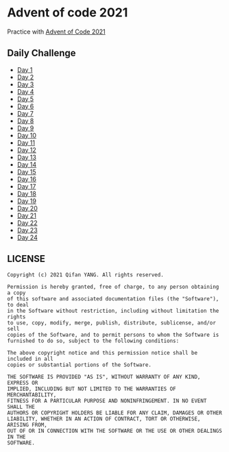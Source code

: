 # Advent of code 2021
Practice with [Advent of Code 2021](https://adventofcode.com/2021)

## Daily Challenge
- [Day 1 ](https://adventofcode.com/2021/day/1)
- [Day 2 ](https://adventofcode.com/2021/day/2)
- [Day 3 ](https://adventofcode.com/2021/day/3)
- [Day 4 ](https://adventofcode.com/2021/day/4)
- [Day 5 ](https://adventofcode.com/2021/day/5)
- [Day 6 ](https://adventofcode.com/2021/day/6)
- [Day 7 ](https://adventofcode.com/2021/day/7)
- [Day 8 ](https://adventofcode.com/2021/day/8)
- [Day 9 ](https://adventofcode.com/2021/day/9)
- [Day 10 ](https://adventofcode.com/2021/day/10)
- [Day 11 ](https://adventofcode.com/2021/day/11)
- [Day 12 ](https://adventofcode.com/2021/day/12)
- [Day 13 ](https://adventofcode.com/2021/day/13)
- [Day 14 ](https://adventofcode.com/2021/day/14)
- [Day 15 ](https://adventofcode.com/2021/day/15)
- [Day 16 ](https://adventofcode.com/2021/day/16)
- [Day 17 ](https://adventofcode.com/2021/day/17)
- [Day 18 ](https://adventofcode.com/2021/day/18)
- [Day 19 ](https://adventofcode.com/2021/day/19)
- [Day 20 ](https://adventofcode.com/2021/day/20)
- [Day 21 ](https://adventofcode.com/2021/day/21)
- [Day 22 ](https://adventofcode.com/2021/day/22)
- [Day 23 ](https://adventofcode.com/2021/day/23)
- [Day 24 ](https://adventofcode.com/2021/day/24)



## LICENSE
```
Copyright (c) 2021 Qifan YANG. All rights reserved.

Permission is hereby granted, free of charge, to any person obtaining a copy
of this software and associated documentation files (the "Software"), to deal
in the Software without restriction, including without limitation the rights
to use, copy, modify, merge, publish, distribute, sublicense, and/or sell
copies of the Software, and to permit persons to whom the Software is
furnished to do so, subject to the following conditions:

The above copyright notice and this permission notice shall be included in all
copies or substantial portions of the Software.

THE SOFTWARE IS PROVIDED "AS IS", WITHOUT WARRANTY OF ANY KIND, EXPRESS OR
IMPLIED, INCLUDING BUT NOT LIMITED TO THE WARRANTIES OF MERCHANTABILITY,
FITNESS FOR A PARTICULAR PURPOSE AND NONINFRINGEMENT. IN NO EVENT SHALL THE
AUTHORS OR COPYRIGHT HOLDERS BE LIABLE FOR ANY CLAIM, DAMAGES OR OTHER
LIABILITY, WHETHER IN AN ACTION OF CONTRACT, TORT OR OTHERWISE, ARISING FROM,
OUT OF OR IN CONNECTION WITH THE SOFTWARE OR THE USE OR OTHER DEALINGS IN THE
SOFTWARE.
```
